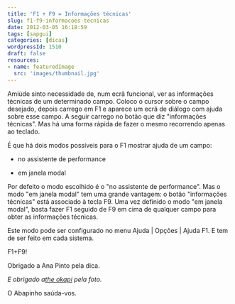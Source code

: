 ```yaml
---
title: 'F1 + F9 = Informações técnicas'
slug: f1-f9-informacoes-tecnicas
date: 2012-03-05 16:18:59
tags: [sapgui]
categories: [dicas]
wordpressId: 1510
draft: false
resources:
- name: featuredImage
  src: 'images/thumbnail.jpg'
---
```

Amiúde sinto necessidade de, num ecrã funcional, ver as informações técnicas de um determinado campo. Coloco o cursor sobre o campo desejado, depois carrego em F1 e aparece um ecrã de diálogo com ajuda sobre esse campo. A seguir carrego no botão que diz "informações técnicas". Mas há uma forma rápida de fazer o mesmo recorrendo apenas ao teclado.

É que há dois modos possíveis para o F1 mostrar ajuda de um campo:

  * no assistente de performance

  * em janela modal

Por defeito o modo escolhido é o "no assistente de performance". Mas o modo "em janela modal" tem uma grande vantagem: o botão "informações técnicas" está associado à tecla F9. Uma vez definido o modo "em janela modal", basta fazer F1 seguido de F9 em cima de qualquer campo para obter as informações técnicas.

Este modo pode ser configurado no menu Ajuda | Opções | Ajuda F1. E tem de ser feito em cada sistema.

F1+F9!

Obrigado a Ana Pinto pela dica.

_E obrigado a[the okapi][1] pela foto._

O Abapinho saúda-vos.

   [1]: https://www.flickr.com/photos/the_okapi/2663109009/
